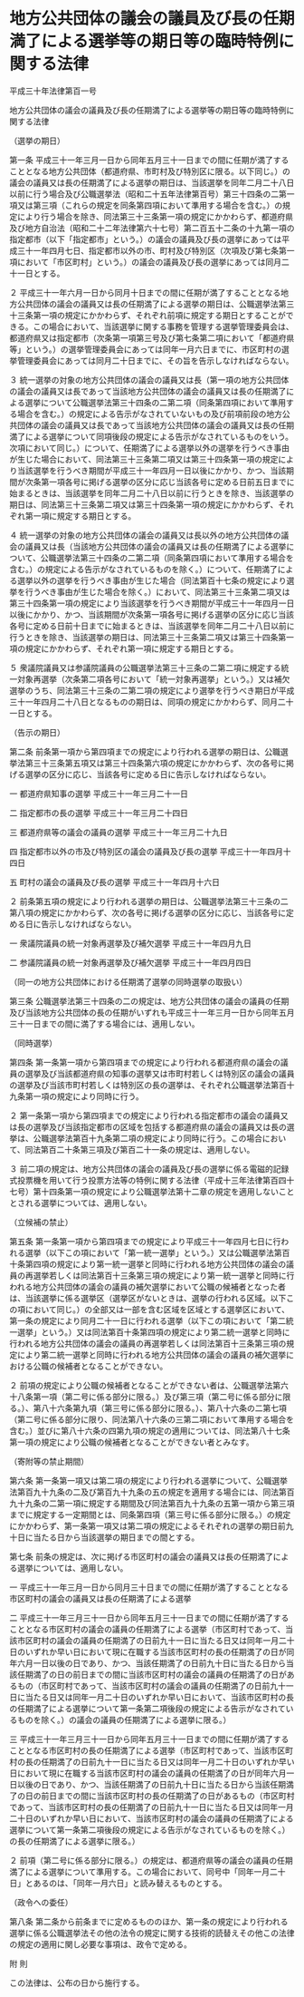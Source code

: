 # 地方公共団体の議会の議員及び長の任期満了による選挙等の期日等の臨時特例に関する法律

平成三十年法律第百一号

地方公共団体の議会の議員及び長の任期満了による選挙等の期日等の臨時特例に関する法律

（選挙の期日）

第一条 平成三十一年三月一日から同年五月三十一日までの間に任期が満了することとなる地方公共団体（都道府県、市町村及び特別区に限る。以下同じ。）の議会の議員又は長の任期満了による選挙の期日は、当該選挙を同年二月二十八日以前に行う場合及び公職選挙法（昭和二十五年法律第百号）第三十四条の二第一項又は第三項（これらの規定を同条第四項において準用する場合を含む。）の規定により行う場合を除き、同法第三十三条第一項の規定にかかわらず、都道府県及び地方自治法（昭和二十二年法律第六十七号）第二百五十二条の十九第一項の指定都市（以下「指定都市」という。）の議会の議員及び長の選挙にあっては平成三十一年四月七日、指定都市以外の市、町村及び特別区（次項及び第七条第一項において「市区町村」という。）の議会の議員及び長の選挙にあっては同月二十一日とする。

２ 平成三十一年六月一日から同月十日までの間に任期が満了することとなる地方公共団体の議会の議員又は長の任期満了による選挙の期日は、公職選挙法第三十三条第一項の規定にかかわらず、それぞれ前項に規定する期日とすることができる。この場合において、当該選挙に関する事務を管理する選挙管理委員会は、都道府県又は指定都市（次条第一項第三号及び第七条第二項において「都道府県等」という。）の選挙管理委員会にあっては同年一月六日までに、市区町村の選挙管理委員会にあっては同月二十日までに、その旨を告示しなければならない。

３ 統一選挙の対象の地方公共団体の議会の議員又は長（第一項の地方公共団体の議会の議員又は長であって当該地方公共団体の議会の議員又は長の任期満了による選挙について公職選挙法第三十四条の二第二項（同条第四項において準用する場合を含む。）の規定による告示がなされていないもの及び前項前段の地方公共団体の議会の議員又は長であって当該地方公共団体の議会の議員又は長の任期満了による選挙について同項後段の規定による告示がなされているものをいう。次項において同じ。）について、任期満了による選挙以外の選挙を行うべき事由が生じた場合において、同法第三十三条第二項又は第三十四条第一項の規定により当該選挙を行うべき期間が平成三十一年四月一日以後にかかり、かつ、当該期間が次条第一項各号に掲げる選挙の区分に応じ当該各号に定める日前五日までに始まるときは、当該選挙を同年二月二十八日以前に行うときを除き、当該選挙の期日は、同法第三十三条第二項又は第三十四条第一項の規定にかかわらず、それぞれ第一項に規定する期日とする。

４ 統一選挙の対象の地方公共団体の議会の議員又は長以外の地方公共団体の議会の議員又は長（当該地方公共団体の議会の議員又は長の任期満了による選挙について、公職選挙法第三十四条の二第二項（同条第四項において準用する場合を含む。）の規定による告示がなされているものを除く。）について、任期満了による選挙以外の選挙を行うべき事由が生じた場合（同法第百十七条の規定により選挙を行うべき事由が生じた場合を除く。）において、同法第三十三条第二項又は第三十四条第一項の規定により当該選挙を行うべき期間が平成三十一年四月一日以後にかかり、かつ、当該期間が次条第一項各号に掲げる選挙の区分に応じ当該各号に定める日前十日までに始まるときは、当該選挙を同年二月二十八日以前に行うときを除き、当該選挙の期日は、同法第三十三条第二項又は第三十四条第一項の規定にかかわらず、それぞれ第一項に規定する期日とする。

５ 衆議院議員又は参議院議員の公職選挙法第三十三条の二第二項に規定する統一対象再選挙（次条第二項各号において「統一対象再選挙」という。）又は補欠選挙のうち、同法第三十三条の二第二項の規定により選挙を行うべき期日が平成三十一年四月二十八日となるものの期日は、同項の規定にかかわらず、同月二十一日とする。

（告示の期日）

第二条 前条第一項から第四項までの規定により行われる選挙の期日は、公職選挙法第三十三条第五項又は第三十四条第六項の規定にかかわらず、次の各号に掲げる選挙の区分に応じ、当該各号に定める日に告示しなければならない。

一 都道府県知事の選挙 平成三十一年三月二十一日

二 指定都市の長の選挙 平成三十一年三月二十四日

三 都道府県等の議会の議員の選挙 平成三十一年三月二十九日

四 指定都市以外の市及び特別区の議会の議員及び長の選挙 平成三十一年四月十四日

五 町村の議会の議員及び長の選挙 平成三十一年四月十六日

２ 前条第五項の規定により行われる選挙の期日は、公職選挙法第三十三条の二第八項の規定にかかわらず、次の各号に掲げる選挙の区分に応じ、当該各号に定める日に告示しなければならない。

一 衆議院議員の統一対象再選挙及び補欠選挙 平成三十一年四月九日

二 参議院議員の統一対象再選挙及び補欠選挙 平成三十一年四月四日

（同一の地方公共団体における任期満了選挙の同時選挙の取扱い）

第三条 公職選挙法第三十四条の二の規定は、地方公共団体の議会の議員の任期及び当該地方公共団体の長の任期がいずれも平成三十一年三月一日から同年五月三十一日までの間に満了する場合には、適用しない。

（同時選挙）

第四条 第一条第一項から第四項までの規定により行われる都道府県の議会の議員の選挙及び当該都道府県の知事の選挙又は市町村若しくは特別区の議会の議員の選挙及び当該市町村若しくは特別区の長の選挙は、それぞれ公職選挙法第百十九条第一項の規定により同時に行う。

２ 第一条第一項から第四項までの規定により行われる指定都市の議会の議員又は長の選挙及び当該指定都市の区域を包括する都道府県の議会の議員又は長の選挙は、公職選挙法第百十九条第二項の規定により同時に行う。この場合において、同法第百二十条第三項及び第百二十一条の規定は、適用しない。

３ 前二項の規定は、地方公共団体の議会の議員及び長の選挙に係る電磁的記録式投票機を用いて行う投票方法等の特例に関する法律（平成十三年法律第百四十七号）第十四条第一項の規定により公職選挙法第十二章の規定を適用しないこととされる選挙については、適用しない。

（立候補の禁止）

第五条 第一条第一項から第四項までの規定により平成三十一年四月七日に行われる選挙（以下この項において「第一統一選挙」という。）又は公職選挙法第百十条第四項の規定により第一統一選挙と同時に行われる地方公共団体の議会の議員の再選挙若しくは同法第百十三条第三項の規定により第一統一選挙と同時に行われる地方公共団体の議会の議員の補欠選挙において公職の候補者となった者は、当該選挙に係る選挙区（選挙区がないときは、選挙の行われる区域。以下この項において同じ。）の全部又は一部を含む区域を区域とする選挙区において、第一条の規定により同月二十一日に行われる選挙（以下この項において「第二統一選挙」という。）又は同法第百十条第四項の規定により第二統一選挙と同時に行われる地方公共団体の議会の議員の再選挙若しくは同法第百十三条第三項の規定により第二統一選挙と同時に行われる地方公共団体の議会の議員の補欠選挙における公職の候補者となることができない。

２ 前項の規定により公職の候補者となることができない者は、公職選挙法第六十八条第一項（第二号に係る部分に限る。）及び第三項（第二号に係る部分に限る。）、第八十六条第九項（第三号に係る部分に限る。）、第八十六条の二第七項（第二号に係る部分に限り、同法第八十六条の三第二項において準用する場合を含む。）並びに第八十六条の四第九項の規定の適用については、同法第八十七条第一項の規定により公職の候補者となることができない者とみなす。

（寄附等の禁止期間）

第六条 第一条第一項又は第二項の規定により行われる選挙について、公職選挙法第百九十九条の二及び第百九十九条の五の規定を適用する場合には、同法第百九十九条の二第一項に規定する期間及び同法第百九十九条の五第一項から第三項までに規定する一定期間とは、同条第四項（第三号に係る部分に限る。）の規定にかかわらず、第一条第一項又は第二項の規定によるそれぞれの選挙の期日前九十日に当たる日から当該選挙の期日までの間とする。

第七条 前条の規定は、次に掲げる市区町村の議会の議員又は長の任期満了による選挙については、適用しない。

一 平成三十一年三月一日から同月三十日までの間に任期が満了することとなる市区町村の議会の議員又は長の任期満了による選挙

二 平成三十一年三月三十一日から同年五月三十一日までの間に任期が満了することとなる市区町村の議会の議員の任期満了による選挙（市区町村であって、当該市区町村の議会の議員の任期満了の日前九十一日に当たる日又は同年一月二十日のいずれか早い日において現に在職する当該市区町村の長の任期満了の日が同年六月一日以後の日であり、かつ、当該任期満了の日前九十日に当たる日から当該任期満了の日の前日までの間に当該市区町村の議会の議員の任期満了の日があるもの（市区町村であって、当該市区町村の議会の議員の任期満了の日前九十一日に当たる日又は同年一月二十日のいずれか早い日において、当該市区町村の長の任期満了による選挙について第一条第二項後段の規定による告示がなされているものを除く。）の議会の議員の任期満了による選挙に限る。）

三 平成三十一年三月三十一日から同年五月三十一日までの間に任期が満了することとなる市区町村の長の任期満了による選挙（市区町村であって、当該市区町村の長の任期満了の日前九十一日に当たる日又は同年一月二十日のいずれか早い日において現に在職する当該市区町村の議会の議員の任期満了の日が同年六月一日以後の日であり、かつ、当該任期満了の日前九十日に当たる日から当該任期満了の日の前日までの間に当該市区町村の長の任期満了の日があるもの（市区町村であって、当該市区町村の長の任期満了の日前九十一日に当たる日又は同年一月二十日のいずれか早い日において、当該市区町村の議会の議員の任期満了による選挙について第一条第二項後段の規定による告示がなされているものを除く。）の長の任期満了による選挙に限る。）

２ 前項（第二号に係る部分に限る。）の規定は、都道府県等の議会の議員の任期満了による選挙について準用する。この場合において、同号中「同年一月二十日」とあるのは、「同年一月六日」と読み替えるものとする。

（政令への委任）

第八条 第二条から前条までに定めるもののほか、第一条の規定により行われる選挙に係る公職選挙法その他の法令の規定に関する技術的読替えその他この法律の規定の適用に関し必要な事項は、政令で定める。

附 則

この法律は、公布の日から施行する。
